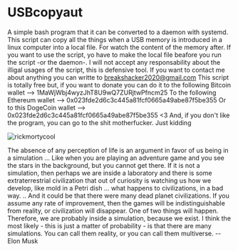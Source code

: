 # USBcopyaut
A simple bash program that it can be converted to a daemon with systemd.
This script can copy all the things when a USB memory is introduced in a linux computer into a local file. For watch the content of the memory after. 
If you want to use the script, yo have to make the local file beafore you run the script -or the daemon-.
I will not accept any responsability about the illigal usages of the script, this is defensive tool.
If you want to contact me about anything you can writte to breakshacker2020@gmail.com
This script is totally free but, if you want to donate you can do it to the following Bitcoin wallet --> 1MaWjWbj4wyzJhT8U9wQ7ZURjtwPfncm25
To the following Ethereum wallet --> 0x023fde2d6c3c445a81fcf0665a49abe87f5be355
Or to this DogeCoin wallet --> 0x023fde2d6c3c445a81fcf0665a49abe87f5be355
<3
And, if you don't like the program, you can go to the shit motherfucker. Just kidding


![rickmortycool](https://user-images.githubusercontent.com/67929659/121566839-314ea780-ca1e-11eb-8ad4-5022b87b18dd.jpg)


The absence of any perception of life is an argument in favor of us being in a simulation ... Like when you are playing an adventure game and you see the stars in the background, but you cannot get there. If it is not a simulation, then perhaps we are inside a laboratory and there is some extraterrestrial civilization that out of curiosity is watching us how we develop, like mold in a Petri dish ... what happens to civilizations, in a bad way. .. And it could be that there were many dead planet civilizations. 
If you assume any rate of improvement, then the games will be indistinguishable from reality, or civilization will disappear. One of two things will happen. Therefore, we are probably inside a simulation, because we exist. I think the most likely - this is just a matter of probability - is that there are many simulations. You can call them reality, or you can call them multiverse.
        --Elon Musk






